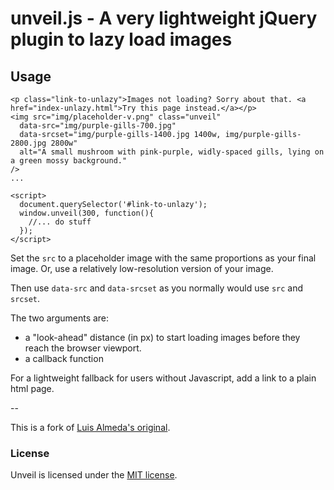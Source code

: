 # unveil.js - A very lightweight jQuery plugin to lazy load images

## Usage

```
<p class="link-to-unlazy">Images not loading? Sorry about that. <a href="index-unlazy.html">Try this page instead.</a></p>
<img src="img/placeholder-v.png" class="unveil" 
  data-src="img/purple-gills-700.jpg"
  data-srcset="img/purple-gills-1400.jpg 1400w, img/purple-gills-2800.jpg 2800w"
  alt="A small mushroom with pink-purple, widly-spaced gills, lying on a green mossy background."
/>
...

<script>
  document.querySelector('#link-to-unlazy');
  window.unveil(300, function(){
    //... do stuff
  });
</script>  
```

Set the `src` to a placeholder image with the same proportions as your final image. Or, use a relatively low-resolution version of your image.

Then use `data-src` and `data-srcset` as you normally would use `src` and `srcset`.

The two arguments are:

- a "look-ahead" distance (in px) to start loading images before they reach the browser viewport.
- a callback function

For a lightweight fallback for users without Javascript, add a link to a plain html page.

--

This is a fork of [Luis Almeda's original](http://luis-almeida.github.com/unveil/).

### License
Unveil is licensed under the [MIT license](http://opensource.org/licenses/MIT).

